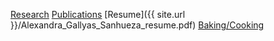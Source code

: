 [Research](./research.md)        [Publications](./publications.md)        [Resume]({{ site.url }}/Alexandra_Gallyas_Sanhueza_resume.pdf)        [Baking/Cooking](./baking.md)
